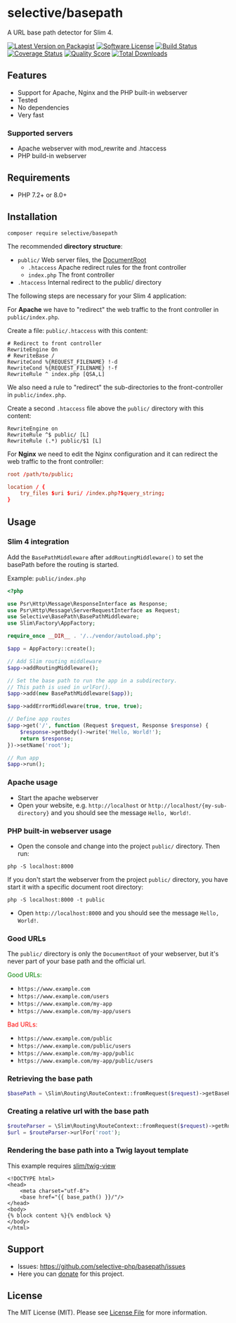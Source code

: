 # selective/basepath

A URL base path detector for Slim 4.

[![Latest Version on Packagist](https://img.shields.io/github/release/selective-php/basepath.svg)](https://packagist.org/packages/selective/basepath)
[![Software License](https://img.shields.io/badge/license-MIT-brightgreen.svg)](LICENSE)
[![Build Status](https://github.com/selective-php/basepath/workflows/build/badge.svg)](https://github.com/selective-php/basepath/actions)
[![Coverage Status](https://img.shields.io/scrutinizer/coverage/g/selective-php/basepath.svg)](https://scrutinizer-ci.com/g/selective-php/basepath/code-structure)
[![Quality Score](https://img.shields.io/scrutinizer/quality/g/selective-php/basepath.svg)](https://scrutinizer-ci.com/g/selective-php/basepath/?branch=master)
[![Total Downloads](https://img.shields.io/packagist/dt/selective/basepath.svg)](https://packagist.org/packages/selective/basepath/stats)


## Features

* Support for Apache, Nginx and the PHP built-in webserver
* Tested
* No dependencies
* Very fast

### Supported servers

* Apache webserver with mod_rewrite and .htaccess
* PHP build-in webserver 

## Requirements

* PHP 7.2+ or 8.0+

## Installation

```
composer require selective/basepath
```

The recommended **directory structure**: 

* `public/`      Web server files, the [DocumentRoot](https://httpd.apache.org/docs/2.4/de/mod/core.html#documentroot)
  * `.htaccess`   Apache redirect rules for the front controller
  * `index.php`   The front controller
* `.htaccess`    Internal redirect to the public/ directory

The following steps are necessary for your Slim 4 application:

For **Apache** we have to "redirect" the web traffic to the front controller
in `public/index.php`. 

Create a file: `public/.htaccess` with this content:

```htaccess
# Redirect to front controller
RewriteEngine On
# RewriteBase /
RewriteCond %{REQUEST_FILENAME} !-d
RewriteCond %{REQUEST_FILENAME} !-f
RewriteRule ^ index.php [QSA,L]
```

We also need a rule to "redirect" the sub-directories to 
the front-controller in `public/index.php`. 

Create a second `.htaccess` file above the `public/` directory with this content:

```htaccess
RewriteEngine on
RewriteRule ^$ public/ [L]
RewriteRule (.*) public/$1 [L]
```

For **Nginx** we need to edit the Nginx configuration and it can redirect the web traffic to the front controller:

```conf
root /path/to/public;

location / {
    try_files $uri $uri/ /index.php?$query_string;
}
```

## Usage

### Slim 4 integration

Add the `BasePathMiddleware` after `addRoutingMiddleware()` to set the basePath before 
the routing is started. 

Example: `public/index.php`

```php
<?php

use Psr\Http\Message\ResponseInterface as Response;
use Psr\Http\Message\ServerRequestInterface as Request;
use Selective\BasePath\BasePathMiddleware;
use Slim\Factory\AppFactory;

require_once __DIR__ . '/../vendor/autoload.php';

$app = AppFactory::create();

// Add Slim routing middleware
$app->addRoutingMiddleware();

// Set the base path to run the app in a subdirectory.
// This path is used in urlFor().
$app->add(new BasePathMiddleware($app));

$app->addErrorMiddleware(true, true, true);

// Define app routes
$app->get('/', function (Request $request, Response $response) {
    $response->getBody()->write('Hello, World!');
    return $response;
})->setName('root');

// Run app
$app->run();
```

### Apache usage

* Start the apache webserver
* Open your website, e.g. `http://localhost` or `http://localhost/{my-sub-directory}` and you should see the message `Hello, World!`.

### PHP built-in webserver usage

* Open the console and change into the project `public/` directory. Then run:

```
php -S localhost:8000
```

If you don't start the webserver from the project `public/` directory, you have start it with a specific document root directory:

```
php -S localhost:8000 -t public
```

* Open `http://localhost:8000` and you should see the message `Hello, World!`.

### Good URLs

The `public/` directory is only the `DocumentRoot` of your webserver, 
but it's never part of your base path and the official url.

<span style="color:green">Good URLs:</span>

* `https://www.example.com`
* `https://www.example.com/users`
* `https://www.example.com/my-app`
* `https://www.example.com/my-app/users`

<span style="color:red">Bad URLs:</span>
 
* `https://www.example.com/public`
* `https://www.example.com/public/users`
* `https://www.example.com/my-app/public`
* `https://www.example.com/my-app/public/users`

### Retrieving the base path

```php
$basePath = \Slim\Routing\RouteContext::fromRequest($request)->getBasePath();
```

### Creating a relative url with the base path

```php
$routeParser = \Slim\Routing\RouteContext::fromRequest($request)->getRouteParser();
$url = $routeParser->urlFor('root');
```

### Rendering the base path into a Twig layout template

This example requires [slim/twig-view](https://github.com/slimphp/Twig-View)

```twig
<!DOCTYPE html>
<head>
    <meta charset="utf-8">
    <base href="{{ base_path() }}/"/>
</head>
<body>
{% block content %}{% endblock %}
</body>
</html>
```

## Support

* Issues: <https://github.com/selective-php/basepath/issues>
* Here you can [donate](https://odan.github.io/donate.html) for this project.

## License

The MIT License (MIT). Please see [License File](LICENSE) for more information.

